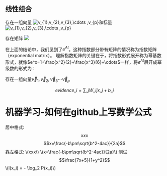 ## 线性组合

存在一组向量 <img src="https://latex.codecogs.com/gif.latex?\dpi{120}&space;\vec{v}_{1},\vec{v}_{2},\vec{v}_{3}\cdots&space;\vec{v}_{p}" title="v_{1},v_{2},v_{3},\cdots ,v_{p}" />和标量
<img src="https://latex.codecogs.com/png.latex?c_{1},c_{2},c_{3},\cdots&space;,c_{p}" title="v_{1},v_{2},v_{3},\cdots ,v_{p}" />

存在矩阵  <img src="https://latex.codecogs.com/gif.latex?\dpi{120}&space;A&space;=&space;\begin{bmatrix}&space;1&space;&&space;1&&space;\\&space;2&space;&13&&space;\\&space;4&space;&1&&space;\end{bmatrix}" />

在上面的结论中，我们见到了$e^{At}$。这种指数部分带有矩阵的情况称为指数矩阵（exponential matrix）。
理解指数矩阵的关键在于，将指数形式展开称为幂基数形式，就像$e^x=1+\frac{x^2}{2}+\frac{x^3}{6}+\cdots$一样，将$e^{At}$展开成幂级数的形式为：

存在一组向量$\vec{v}_{1},\vec{v}_{2},\vec{v}_{3}\cdots\vec{v}_{p}$

<script type="text/javascript" src="http://cdn.mathjax.org/mathjax/latest/MathJax.js?config=TeX-AMS-MML_HTMLorMML"> </script>

$$ evidence\_{i}=\sum \_{j}W\_{ij}x\_{j}+b\_{i} $$

# 机器学习-如何在github上写数学公式
<script type="text/javascript" src="http://cdn.mathjax.org/mathjax/latest/MathJax.js?config=default"></script>
居中格式: $$xxx$$
$$x=\frac{-b\pm\sqrt{b^2-4ac}}{2a}$$
靠左格式: \\(xxx\\)
\\(x=\frac{-b\pm\sqrt{b^2-4ac}}{2a}\\)
测试
$$\frac{7x+5}{1+y^2}$$
\\(l(x_i) = - \log_2 P(x_i)\\)